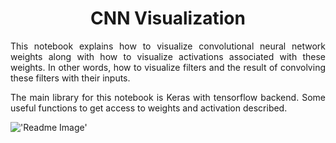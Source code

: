 # <center>CNN Visualization</center>

<p align='justify'>This notebook explains how to visualize convolutional neural network weights along with how to visualize activations associated with these weights. In other words, how to visualize filters and the result of convolving these filters with their inputs.</p>

<p align='justify'>The main library for this notebook is Keras with tensorflow backend. Some useful functions to get access to weights and activation described.</p>


!['Readme Image'](https://github.com/peeyman/cnn-visualization/tree/master/Pics/LenaAfterConv.png])

